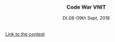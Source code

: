 <center><h3>Code War VNIT</h3></center>
<center>Dt.08-09th Sept, 2018</center>
<br /><br />
<a href="https://www.hackerearth.com/code_war_vnit/">Link to the contest</a>
<br/>
